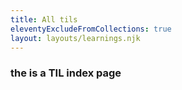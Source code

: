 ```yaml
---
title: All tils
eleventyExcludeFromCollections: true
layout: layouts/learnings.njk
---
```


### the is a TIL index page